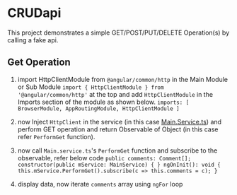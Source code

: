 # CRUDapi

This project demonstrates a simple GET/POST/PUT/DELETE Operation(s) by calling a fake api.

## Get Operation

1. import HttpClientModule from `@angular/common/http` in the Main Module or Sub Module 
`import { HttpClientModule } from '@angular/common/http'` at the top and add `HttpClientModule` in the Imports section of the module as shown below.
`imports: [
    BrowserModule,
    AppRoutingModule,
    HttpClientModule
  ]`
2. now Inject `HttpClient` in the service (in this case [Main.Service.ts](https://github.com/richrd77/CRUDapi/blob/master/src/app/main.service.ts)) and perform GET operation and return Observable of Object (in this case refer `PerformGet` function).

3. now call `Main.service.ts`'s `PerformGet` function and subscribe to the observable, refer below code
`public comments: Comment[];
constructor(public mService: MainService) { }
ngOnInit(): void {
    this.mService.PerformGet().subscribe(c => this.comments = c);
}`

4. display data, now iterate `comments` array using `ngFor` loop

